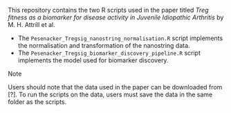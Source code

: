 This repository contains the two R scripts used in the paper titled _Treg fitness as a biomarker for disease activity in Juvenile Idiopathic Arthritis_ by M. H. Attrill et al.
- The `Pesenacker_Tregsig_nanostring_normalisation.R` script implements the normalisation and transformation of the nanostring data.
- The `Pesenacker_Tregsig_biomarker_discovery_pipeline.R` script implements the model used for biomarker discovery.

> [!NOTE]
> Users should note that the data used in the paper can be downloaded from [?]. To run the scripts on the data, users must save the data in the same folder as the scripts.
